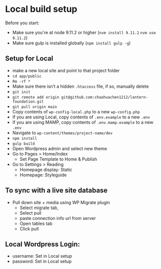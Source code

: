 # Local build setup

Before you start:
- Make sure you're at node 9.11.2 or higher (`nvm install 9.11.2` `nvm use 9.11.2`)
- Make sure gulp is installed globally (`npm install gulp -g`)

Setup for Local
-------------
- make a new local site and point to that project folder
- `cd app/public`
- `Rm -rf *`
- Make sure there isn’t a hidden `.htaccess` file, if so, manually delete
- `git init`
- `git remote add origin git@github.com:chaohuachen1212/lantern-foundation.git`
- `git pull origin main`
- Copy contents of `wp-config-local.php` to a new `wp-config.php`
- If you are using Local, copy contents of `.env.example` to a new `.env`
- If you are using MAMP, copy contents of `.env.mamp.example` to a new `.env`
- Navigate to `wp-content/themes/project-name/dev`
- `npm install`
- `gulp build`
- Open Wordpress admin and select new theme
- Go to Pages > Home/Index
  - Set Page Template to Home & Publish
- Go to Settings > Reading
  - Homepage display: Static
  - Homepage: Styleguide

To sync with a live site database
-------------
- Pull down site + media using WP Migrate plugin
  - Select migrate tab,
  - Select pull
  - paste connection info url from server
  - Open tables tab
  - Click pull

Local Wordpress Login:
-------------
- username: Set in Local setup
- password: Set in Local setup
